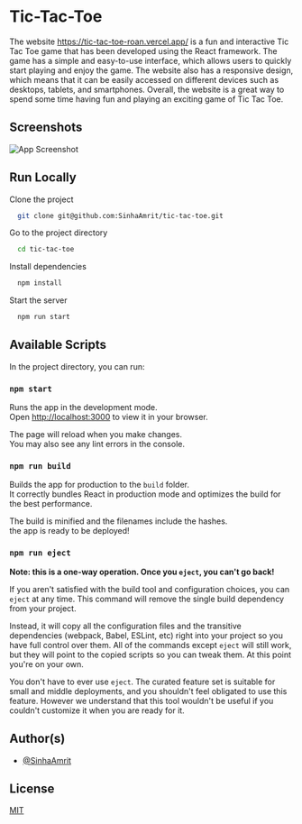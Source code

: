
# Tic-Tac-Toe

The website <https://tic-tac-toe-roan.vercel.app/> is a fun and interactive Tic Tac Toe game that has been developed using the React framework. The game has a simple and easy-to-use interface, which allows users to quickly start playing and enjoy the game. The website also has a responsive design, which means that it can be easily accessed on different devices such as desktops, tablets, and smartphones. Overall, the website is a great way to spend some time having fun and playing an exciting game of Tic Tac Toe.

## Screenshots

![App Screenshot](https://gcdnb.pbrd.co/images/wJE9TKE3nxwW.jpg?o=1?text=App+Screenshot+Here)

## Run Locally

Clone the project

```bash
  git clone git@github.com:SinhaAmrit/tic-tac-toe.git
```

Go to the project directory

```bash
  cd tic-tac-toe
```

Install dependencies

```bash
  npm install
```

Start the server

```bash
  npm run start
```

## Available Scripts

In the project directory, you can run:

### `npm start`

Runs the app in the development mode.\
Open [http://localhost:3000](http://localhost:3000) to view it in your browser.

The page will reload when you make changes.\
You may also see any lint errors in the console.

### `npm run build`

Builds the app for production to the `build` folder.\
It correctly bundles React in production mode and optimizes the build for the best performance.

The build is minified and the filenames include the hashes.\
the app is ready to be deployed!

### `npm run eject`

**Note: this is a one-way operation. Once you `eject`, you can't go back!**

If you aren't satisfied with the build tool and configuration choices, you can `eject` at any time. This command will remove the single build dependency from your project.

Instead, it will copy all the configuration files and the transitive dependencies (webpack, Babel, ESLint, etc) right into your project so you have full control over them. All of the commands except `eject` will still work, but they will point to the copied scripts so you can tweak them. At this point you're on your own.

You don't have to ever use `eject`. The curated feature set is suitable for small and middle deployments, and you shouldn't feel obligated to use this feature. However we understand that this tool wouldn't be useful if you couldn't customize it when you are ready for it.

## Author(s)

- [@SinhaAmrit](https://www.github.com/SinhaAmrit)

## License

[MIT](https://choosealicense.com/licenses/mit/)
